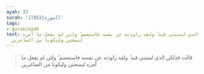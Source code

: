 ```yaml
---
ayah: 32
surah: '[[012|سورة]]'
tags:
- quran/ayah
text: قالت فذلكن الذي لمتنني فيه ۖ ولقد راودته عن نفسه فاستعصم ۖ ولئن لم يفعل ما آمره
  ليسجنن وليكونا من الصاغرين
---
```

> قالت فذلكن الذي لمتنني فيه ۖ ولقد راودته عن نفسه فاستعصم ۖ ولئن لم يفعل ما آمره ليسجنن وليكونا من الصاغرين
